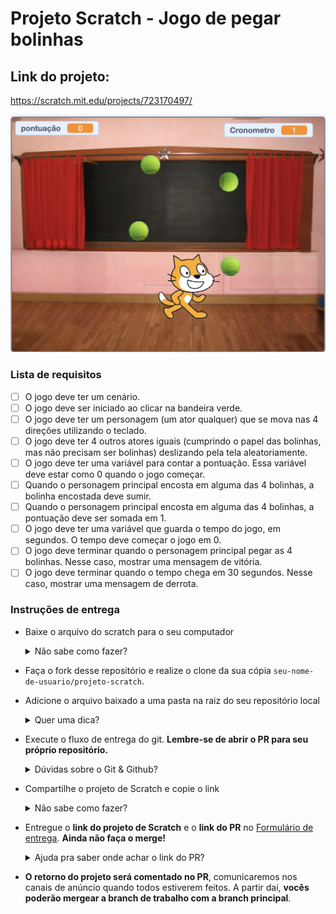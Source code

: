 # Projeto Scratch - Jogo de pegar bolinhas

## Link do projeto:
https://scratch.mit.edu/projects/723170497/


<img src="Projeto/foto1.png" alt="foto do jogo"/>


### Lista de requisitos

- [ ] O jogo deve ter um cenário.
- [ ] O jogo deve ser iniciado ao clicar na bandeira verde.
- [ ] O jogo deve ter um personagem (um ator qualquer) que se mova nas 4 direções utilizando o teclado.
- [ ] O jogo deve ter 4 outros atores iguais (cumprindo o papel das bolinhas, mas não precisam ser bolinhas) deslizando pela tela aleatoriamente.
- [ ] O jogo deve ter uma variável para contar a pontuação. Essa variável deve estar como 0 quando o jogo começar.
- [ ] Quando o personagem principal encosta em alguma das 4 bolinhas, a bolinha encostada deve sumir.
- [ ] Quando o personagem principal encosta em alguma das 4 bolinhas, a pontuação deve ser somada em 1.
- [ ] O jogo deve ter uma variável que guarda o tempo do jogo, em segundos. O tempo deve começar o jogo em 0.
- [ ] O jogo deve terminar quando o personagem principal pegar as 4 bolinhas. Nesse caso, mostrar uma mensagem de vitória.
- [ ] O jogo deve terminar quando o tempo chega em 30 segundos. Nesse caso, mostrar uma mensagem de derrota.

### Instruções de entrega

- Baixe o arquivo do scratch para o seu computador
   <details>
      <summary>Não sabe como fazer?</summary>
      <img src="assets/baixar-scratch.png" alt="Como baixar o projeto para o seu computador"/>
   </details>

- Faça o fork desse repositório e realize o clone da sua cópia `seu-nome-de-usuario/projeto-scratch`.
- Adicione o arquivo baixado a uma pasta na raiz do seu repositório local
   <details>
   <summary>Quer uma dica?</summary>
   <img src="assets/adicionar-no-repo.png" alt="Como adicionar o projeto no repositório"/>
   </details>
   
- Execute o fluxo de entrega do git. **Lembre-se de abrir o PR para seu próprio repositório.**
    <details>
       <summary>Dúvidas sobre o Git & Github?</summary>
       <p>Adiciomos um vídeo explicando o <strong>processo de entrega</strong> [do fork ao pull request] no Material Assincrono da <a href="https://classroom.google.com/w/NTM0NjA2NDg3MjIx/tc/NTM2NDg5NTQyODg4">A005 - Git e Github</a>. Esse vídeo também exemplifica situações que podem acontecer durante o fluxo de utilização do Git.</p>
    </details>
    
- Compartilhe o projeto de Scratch e copie o link
   <details>
      <summary>Não sabe como fazer?</summary>
      
   <video src="https://user-images.githubusercontent.com/11279432/185605527-a2729068-bbc0-4e6a-b1ba-a0203967fdea.mov" />

   </details>
    
- Entregue o **link do projeto de Scratch** e o **link do PR** no [Formulário de entrega](https://forms.gle/makgC56MrUSNX8RY8). **Ainda não faça o merge!**
   <details>
      <summary>Ajuda pra saber onde achar o link do PR?</summary>
      <p>
         Ao gerar o Pull Request, copie a url que estará no navegador e vai se parecer com isso: <code>https://github.com/seu-nome-de-usuario/projeto-scratch/pull/1</code>
      </p>
   </details>
- **O retorno do projeto será comentado no PR**, comunicaremos nos canais de anúncio quando todos estiverem feitos. A partir dai, **vocês poderão mergear a branch de trabalho com a branch principal**.
